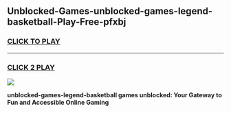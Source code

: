 
## Unblocked-Games-unblocked-games-legend-basketball-Play-Free-pfxbj
<h3>
<a href="https://premium76.site?title=unblocked-games-legend-basketball&ref=23A">CLICK TO PLAY</a></h3>
<hr>

<h3>
<a href="https://premium76.site?title=unblocked-games-legend-basketball&ref=23A">CLICK 2 PLAY</a>
  
</h3>

<a href="https://premium76.site?title=unblocked-games-legend-basketball&ref=23A"><img src="https://clearcache.store/games.png"></a>


**unblocked-games-legend-basketball games unblocked: Your Gateway to Fun and Accessible Online Gaming**

